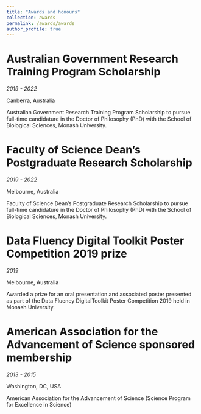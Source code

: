 ```yaml
---
title: "Awards and honours"
collection: awards
permalink: /awards/awards
author_profile: true
---
```


# Australian Government Research Training Program Scholarship

*2019 - 2022*

Canberra, Australia

Australian Government Research Training Program Scholarship to pursue full-time candidature in the Doctor of Philosophy (PhD) with the School of Biological Sciences, Monash University.


# Faculty of Science Dean’s Postgraduate Research Scholarship

*2019 - 2022*

Melbourne, Australia

Faculty of Science Dean’s Postgraduate Research Scholarship to pursue full-time candidature in the Doctor of Philosophy (PhD) with the School of Biological Sciences, Monash University.

# Data Fluency Digital Toolkit Poster Competition 2019 prize

*2019*

Melbourne, Australia

Awarded a prize for an oral presentation and associated poster presented as part of the Data Fluency DigitalToolkit Poster Competition 2019 held in Monash University.

# American Association for the Advancement of Science sponsored membership

*2013 - 2015*

Washington, DC, USA

American Association for the Advancement of Science (Science Program for Excellence in Science)
